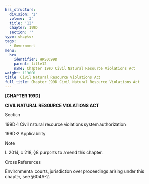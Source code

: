 ```yaml
---
hrs_structure:
  division: '1'
  volume: '3'
  title: '12'
  chapter: 199D
  section: ''
type: chapter
tags:
  - Government
menu:
  hrs:
    identifier: HRS0199D
    parent: title12
    name: Chapter 199D Civil Natural Resource Violations Act
weight: 113000
title: Civil Natural Resource Violations Act
full_title: Chapter 199D Civil Natural Resource Violations Act
---
```

**[CHAPTER 199D]**

**CIVIL NATURAL RESOURCE VIOLATIONS ACT**

Section

199D-1 Civil natural resource violations system authorization

199D-2 Applicability

Note

L 2014, c 218, §8 purports to amend this chapter.

Cross References

Environmental courts, jurisdiction over proceedings arising under this chapter, see §604A-2.